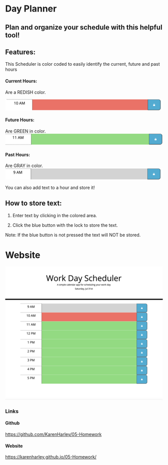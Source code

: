 # Day Planner

## Plan and organize your schedule with this helpful tool!

## Features:
 This Scheduler is color coded to easily identify the current, future and past hours


 #### Current Hours:

 Are a REDISH color. 

 ![red color](./pics/red.png)

 #### Future Hours:

  Are GREEN in color. 
  ![green color](./pics/green.png)

 #### Past Hours:
  
  Are GRAY in color. 
  ![grey color](./pics/gray.png)

 You can also add text to a hour and store it!

 ## How to store text:

 1. Enter text by clicking in the colored area. 

 2. Click the blue button with the lock to store the text.

 Note: If the blue button is not pressed the text will NOT be stored.

 # Website 
 ![full webpage](./pics/webPic.png)


 ### Links
 

#### Github

https://github.com/KarenHarley/05-Homework

#### Website

https://karenharley.github.io/05-Homework/
